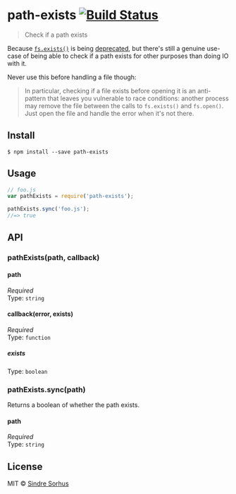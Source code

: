 # path-exists [![Build Status](https://travis-ci.org/sindresorhus/path-exists.svg?branch=master)](https://travis-ci.org/sindresorhus/path-exists)

> Check if a path exists

Because [`fs.exists()`](https://nodejs.org/api/fs.html#fs_fs_exists_path_callback) is being [deprecated](https://github.com/iojs/io.js/issues/103), but there's still a genuine use-case of being able to check if a path exists for other purposes than doing IO with it.

Never use this before handling a file though:

> In particular, checking if a file exists before opening it is an anti-pattern that leaves you vulnerable to race conditions: another process may remove the file between the calls to `fs.exists()` and `fs.open()`. Just open the file and handle the error when it's not there.


## Install

```
$ npm install --save path-exists
```


## Usage

```js
// foo.js
var pathExists = require('path-exists');

pathExists.sync('foo.js');
//=> true
```


## API

### pathExists(path, callback)

#### path

*Required*  
Type: `string`

#### callback(error, exists)

*Required*  
Type: `function`

##### exists

Type: `boolean`

### pathExists.sync(path)

Returns a boolean of whether the path exists.

#### path

*Required*  
Type: `string`


## License

MIT © [Sindre Sorhus](http://sindresorhus.com)
